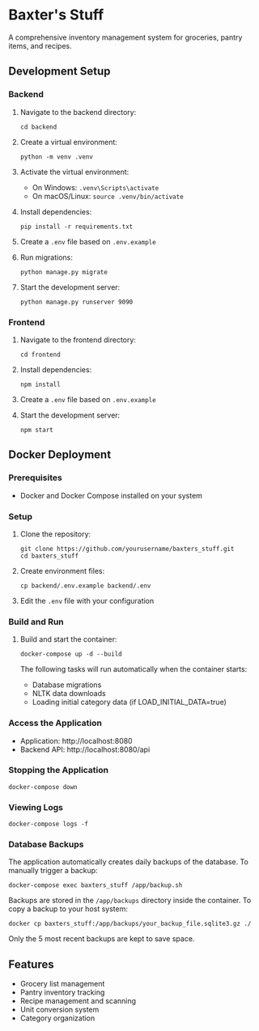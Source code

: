 # Baxter's Stuff

A comprehensive inventory management system for groceries, pantry items, and recipes.

## Development Setup

### Backend

1. Navigate to the backend directory:
   ```
   cd backend
   ```

2. Create a virtual environment:
   ```
   python -m venv .venv
   ```

3. Activate the virtual environment:
   - On Windows: `.venv\Scripts\activate`
   - On macOS/Linux: `source .venv/bin/activate`

4. Install dependencies:
   ```
   pip install -r requirements.txt
   ```

5. Create a `.env` file based on `.env.example`

6. Run migrations:
   ```
   python manage.py migrate
   ```

7. Start the development server:
   ```
   python manage.py runserver 9090
   ```

### Frontend

1. Navigate to the frontend directory:
   ```
   cd frontend
   ```

2. Install dependencies:
   ```
   npm install
   ```

3. Create a `.env` file based on `.env.example`

4. Start the development server:
   ```
   npm start
   ```

## Docker Deployment

### Prerequisites

- Docker and Docker Compose installed on your system

### Setup

1. Clone the repository:
   ```
   git clone https://github.com/yourusername/baxters_stuff.git
   cd baxters_stuff
   ```

2. Create environment files:
   ```
   cp backend/.env.example backend/.env
   ```

3. Edit the `.env` file with your configuration

### Build and Run

1. Build and start the container:
   ```
   docker-compose up -d --build
   ```

   The following tasks will run automatically when the container starts:
   - Database migrations
   - NLTK data downloads
   - Loading initial category data (if LOAD_INITIAL_DATA=true)

### Access the Application

- Application: http://localhost:8080
- Backend API: http://localhost:8080/api

### Stopping the Application

```
docker-compose down
```

### Viewing Logs

```
docker-compose logs -f
```

### Database Backups

The application automatically creates daily backups of the database. To manually trigger a backup:

```
docker-compose exec baxters_stuff /app/backup.sh
```

Backups are stored in the `/app/backups` directory inside the container. To copy a backup to your host system:

```
docker cp baxters_stuff:/app/backups/your_backup_file.sqlite3.gz ./
```

Only the 5 most recent backups are kept to save space.

## Features

- Grocery list management
- Pantry inventory tracking
- Recipe management and scanning
- Unit conversion system
- Category organization
